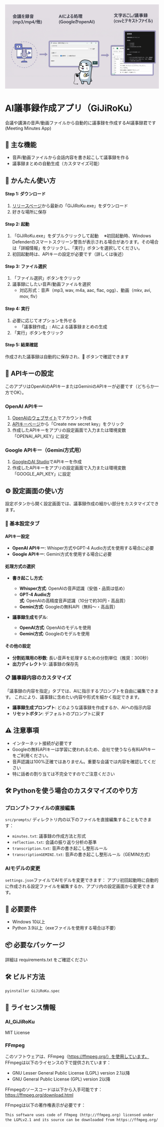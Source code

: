 
![img](setumei.png)

# AI議事録作成アプリ（GiJiRoKu）

会議や講演の音声/動画ファイルから自動的に議事録を作成するAI議事録君です
(Meeting Minutes App)

## 🌟 主な機能

- 音声/動画ファイルから会話内容を書き起こして議事録を作る
- 議事録まとめの自動生成（カスタマイズ可能）

## 🚀 かんたん使い方

#### Step 1: ダウンロード
1. [リリースページ](https://github.com/RentaroKai/AI_GiJiRoKu/releases)から最新の「GiJiRoKu.exe」をダウンロード
2. 好きな場所に保存

#### Step 2: 起動
1. 「GiJiRoKu.exe」をダブルクリックして起動
　※初回起動時、Windows Defenderのスマートスクリーン警告が表示される場合があります。その場合は「詳細情報」をクリックし、「実行」ボタンを選択してください。
2. 初回起動時は、APIキーの設定が必要です（詳しくは後述）

#### Step 3: ファイル選択
1. 「ファイル選択」ボタンをクリック
2. 議事録にしたい音声/動画ファイルを選択
   - 対応形式：音声（mp3, wav, m4a, aac, flac, ogg）、動画（mkv, avi, mov, flv）

#### Step 4: 実行
1. 必要に応じてオプションを外せる
   - 「議事録作成」: AIによる議事録まとめの生成
2. 「実行」ボタンをクリック

#### Step 5: 結果確認
作成された議事録は自動的に保存され、📁 ボタンで確認できます


## 🔑 APIキーの設定

このアプリはOpenAIのAPIキーまたはGeminiのAPIキーが必要です（どちらか一方でOK）。

### OpenAI APIキー
1. [OpenAIのウェブサイト](https://platform.openai.com/signup)でアカウント作成
2. [APIキーページ](https://platform.openai.com/api-keys)から「Create new secret key」をクリック
3. 作成したAPIキーをアプリの設定画面で入力または環境変数「OPENAI_API_KEY」に設定

### Google APIキー（Gemini方式用）
1. [GoogleのAI Studio](https://aistudio.google.com/app/apikey)でAPIキーを作成
2. 作成したAPIキーをアプリの設定画面で入力または環境変数「GOOGLE_API_KEY」に設定

## ⚙️ 設定画面の使い方

設定ボタンから開く設定画面では、議事録作成の細かい部分をカスタマイズできます。

### 📝 基本設定タブ

#### APIキー設定
- **OpenAI APIキー**: Whisper方式やGPT-4 Audio方式を使用する場合に必要
- **Google APIキー**: Gemini方式を使用する場合に必要

#### 処理方式の選択
- **書き起こし方式**:
  - **Whisper方式**: OpenAIの音声認識（安価・品質は低め）
  - **GPT-4 Audio方式**: OpenAIの高精度音声認識（10分で約30円・高品質）
  - **Gemini方式**: Googleの無料API（無料～・高品質）

- **議事録生成モデル**:
  - **OpenAI方式**: OpenAIのモデルを使用
  - **Gemini方式**: Googleのモデルを使用

#### その他の設定
- **分割処理用の秒数**: 長い音声を処理するための分割単位（推奨：300秒）
- **出力ディレクトリ**: 議事録の保存先

### 📋 議事録内容のカスタマイズ

「議事録の内容を指定」タブでは、AIに指示するプロンプトを自由に編集できます。
これにより、議事録に含めたい内容や形式を細かく指定できます。

- **議事録生成プロンプト**: どのような議事録を作成するか、AIへの指示内容
- **リセットボタン**: デフォルトのプロンプトに戻す

## ⚠️ 注意事項
- インターネット接続が必要です
- Googleの無料APIキーは学習に使われるため、会社で使うなら有料APIキーをご利用ください。
- 音声認識は100%正確ではありません。重要な会議では内容を確認してください
- 特に話者の割り当ては不完全ですのでご注意ください

## 🛠️ Pythonを使う場合のカスタマイズのやり方

### プロンプトファイルの直接編集
`src/prompts/` ディレクトリ内の以下のファイルを直接編集することもできます：

- `minutes.txt`: 議事録の作成方法と形式
- `reflection.txt`: 会議の振り返り分析の基準
- `transcription.txt`: 音声の書き起こし整形ルール
- `transcriptionGEMINI.txt`: 音声の書き起こし整形ルール（GEMINI方式）

### AIモデルの変更
`settings.json`ファイルでAIモデルを変更できます：
アプリ初回起動時に自動的に作成される設定ファイルを編集するか、アプリ内の設定画面から変更できます。

## 🔧 必要要件

- Windows 10以上
- Python 3.9以上（exeファイルを使用する場合は不要）

## 📦 必要なパッケージ

詳細は requirements.txt をご確認ください

## 🛠️ ビルド方法

```bash
pyinstaller GiJiRoKu.spec
```

## 📝 ライセンス情報

### AI_GiJiRoKu
MIT License

### FFmpeg
このソフトウェアは、FFmpeg（https://ffmpeg.org/）を使用しています。
FFmpegは以下のライセンスの下で提供されています：

- GNU Lesser General Public License (LGPL) version 2.1以降
- GNU General Public License (GPL) version 2以降

FFmpegのソースコードは以下から入手可能です：
https://ffmpeg.org/download.html

FFmpegは以下の著作権表示が必要です：
```
This software uses code of FFmpeg (http://ffmpeg.org) licensed under the LGPLv2.1 and its source can be downloaded from https://ffmpeg.org/
```
